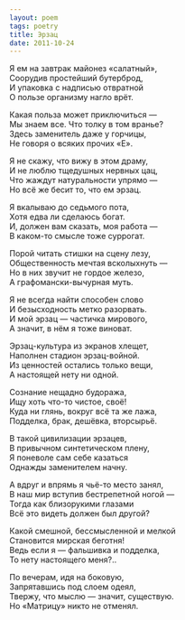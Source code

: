 ```yaml
---
layout: poem
tags: poetry
title: Эрзац
date: 2011-10-24
---
```


Я ем на завтрак майонез «салатный»,<br>
Соорудив простейший бутерброд,<br>
И упаковка с надписью отвратной<br>
О пользе организму нагло врёт.<br>

Какая польза может приключиться —<br>
Мы знаем все. Что толку в том вранье?<br>
Здесь заменитель даже у горчицы,<br>
Не говоря о всяких прочих «E».<br>

Я не скажу, что вижу в этом драму,<br>
И не люблю тщедушных нервных цац,<br>
Что жаждут натуральности упрямо —<br>
Но всё же бесит то, что ем эрзац.<br>

Я вкалываю до седьмого пота,<br>
Хотя едва ли сделаюсь богат.<br>
И, должен вам сказать, моя работа —<br>
В каком-то смысле тоже суррогат.<br>

Порой читать стишки на сцену лезу,<br>
Общественность мечтая всколыхнуть —<br>
Но в них звучит не гордое железо,<br>
А графомански-вычурная муть.<br>

Я не всегда найти способен слово<br>
И безысходность метко разорвать.<br>
И мой эрзац — частичка мирового,<br>
А значит, в нём я тоже виноват.<br>

Эрзац-культура из экранов хлещет,<br>
Наполнен стадион эрзац-войной.<br>
Из ценностей остались только вещи,<br>
А настоящей нету ни одной.<br>

Сознание нещадно будоража,<br>
Ищу хоть что-то чистое, своё!<br>
Куда ни глянь, вокруг всё та же лажа,<br>
Подделка, брак, дешёвка, вторсырьё.<br>

В такой цивилизации эрзацев,<br>
В привычном синтетическом плену,<br>
Я поневоле сам себе казаться<br>
Однажды заменителем начну.<br>

А вдруг и впрямь я чьё-то место занял,<br>
В наш мир вступив бестрепетной ногой —<br>
Тогда как близорукими глазами<br>
Всё это видеть должен был другой?<br>

Какой смешной, бессмысленной и мелкой<br>
Становится мирская беготня!<br>
Ведь если я — фальшивка и подделка,<br>
То нету настоящего меня?..<br>

По вечерам, идя на боковую,<br>
Запрятавшись под слоем одеял,<br>
Твержу, что мыслю — значит, существую.<br>
Но «Матрицу» никто не отменял.
